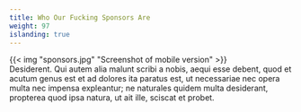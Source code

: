 ```yaml
---
title: Who Our Fucking Sponsors Are
weight: 97
islanding: true
---
```


<div class="grid-container">
  <div class="grid-item">
{{< img "sponsors.jpg" "Screenshot of mobile version" >}}
</div>
  <div class="grid-item">
Desiderent. Qui autem alia malunt scribi a nobis, aequi esse debent, quod et acutum genus est et ad dolores ita paratus est, ut necessariae nec opera multa nec impensa expleantur; ne naturales quidem multa desiderant, propterea quod ipsa natura, ut ait ille, sciscat et probet.
</div>
</div>